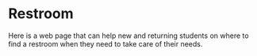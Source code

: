 # Restroom
Here is a web page that can help new and returning students on where to find a restroom when they need to take care of their needs. 
